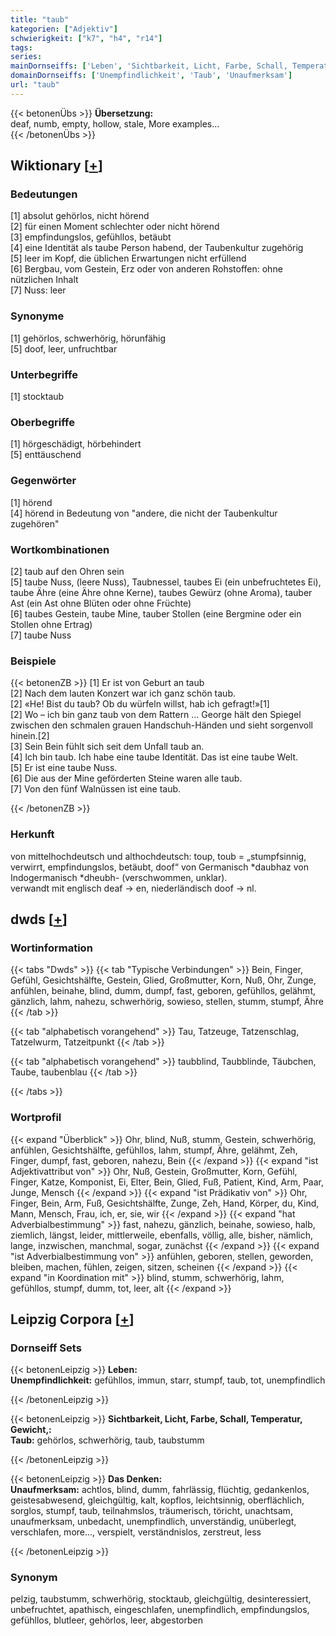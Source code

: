 ```yaml
---
title: "taub"
kategorien: ["Adjektiv"]
schwierigkeit: ["k7", "h4", "r14"]
tags:
series:
mainDornseiffs: ['Leben', 'Sichtbarkeit, Licht, Farbe, Schall, Temperatur, Gewicht,', 'Das Denken']
domainDornseiffs: ['Unempfindlichkeit', 'Taub', 'Unaufmerksam']
url: "taub"
---
```


{{< betonenÜbs >}}
**Übersetzung:**  
deaf, numb, empty, hollow, stale, More examples...  
{{< /betonenÜbs >}}

## Wiktionary [[+](https://de.wiktionary.org/wiki/taub)]

### Bedeutungen
[1] absolut gehörlos, nicht hörend  
[2] für einen Moment schlechter oder nicht hörend  
[3] empfindungslos, gefühllos, betäubt  
[4] eine Identität als taube Person habend, der Taubenkultur zugehörig  
[5] leer im Kopf, die üblichen Erwartungen nicht erfüllend  
[6] Bergbau, vom Gestein, Erz oder von anderen Rohstoffen: ohne nützlichen Inhalt  
[7] Nuss: leer  

### Synonyme
[1] gehörlos, schwerhörig, hörunfähig  
[5] doof, leer, unfruchtbar  

### Unterbegriffe
[1] stocktaub  

### Oberbegriffe
[1] hörgeschädigt, hörbehindert  
[5] enttäuschend  

### Gegenwörter
[1] hörend  
[4] hörend in Bedeutung von "andere, die nicht der Taubenkultur zugehören"  

### Wortkombinationen
[2] taub auf den Ohren sein  
[5] taube Nuss, (leere Nuss), Taubnessel, taubes Ei (ein unbefruchtetes Ei), taube Ähre (eine Ähre ohne Kerne), taubes Gewürz (ohne Aroma), tauber Ast (ein Ast ohne Blüten oder ohne Früchte)  
[6] taubes Gestein, taube Mine, tauber Stollen (eine Bergmine oder ein Stollen ohne Ertrag)  
[7] taube Nuss  

### Beispiele
{{< betonenZB >}}
[1] Er ist von Geburt an taub  
[2] Nach dem lauten Konzert war ich ganz schön taub.  
[2] «He! Bist du taub? Ob du würfeln willst, hab ich gefragt!»[1]  
[2] Wo – ich bin ganz taub von dem Rattern … George hält den Spiegel zwischen den schmalen grauen Handschuh-Händen und sieht sorgenvoll hinein.[2]  
[3] Sein Bein fühlt sich seit dem Unfall taub an.  
[4] Ich bin taub. Ich habe eine taube Identität. Das ist eine taube Welt.  
[5] Er ist eine taube Nuss.  
[6] Die aus der Mine geförderten Steine waren alle taub.  
[7] Von den fünf Walnüssen ist eine taub.  

{{< /betonenZB >}}
### Herkunft
von mittelhochdeutsch und althochdeutsch: toup, toub = „stumpfsinnig, verwirrt, empfindungslos, betäubt, doof“ von Germanisch *daubhaz von Indogermanisch *dheubh- (verschwommen, unklar).  
verwandt mit englisch deaf → en, niederländisch doof → nl.  



## dwds [[+](https://www.dwds.de/wb/taub)]

### Wortinformation
{{< tabs "Dwds" >}}
{{< tab "Typische Verbindungen" >}}
Bein, Finger, Gefühl, Gesichtshälfte, Gestein, Glied, Großmutter, Korn, Nuß, Ohr, Zunge, anfühlen, beinahe, blind, dumm, dumpf, fast, geboren, gefühllos, gelähmt, gänzlich, lahm, nahezu, schwerhörig, sowieso, stellen, stumm, stumpf, Ähre
{{< /tab >}}

{{< tab "alphabetisch vorangehend" >}}
Tau, Tatzeuge, Tatzenschlag, Tatzelwurm, Tatzeitpunkt
{{< /tab >}}

{{< tab "alphabetisch vorangehend" >}}
taubblind, Taubblinde, Täubchen, Taube, taubenblau
{{< /tab >}}

{{< /tabs >}}

### Wortprofil
{{< expand "Überblick" >}} Ohr, blind, Nuß, stumm, Gestein, schwerhörig, anfühlen, Gesichtshälfte, gefühllos, lahm, stumpf, Ähre, gelähmt, Zeh, Finger, dumpf, fast, geboren, nahezu, Bein {{< /expand >}}
{{< expand "ist Adjektivattribut von" >}} Ohr, Nuß, Gestein, Großmutter, Korn, Gefühl, Finger, Katze, Komponist, Ei, Elter, Bein, Glied, Fuß, Patient, Kind, Arm, Paar, Junge, Mensch {{< /expand >}}
{{< expand "ist Prädikativ von" >}} Ohr, Finger, Bein, Arm, Fuß, Gesichtshälfte, Zunge, Zeh, Hand, Körper, du, Kind, Mann, Mensch, Frau, ich, er, sie, wir {{< /expand >}}
{{< expand "hat Adverbialbestimmung" >}} fast, nahezu, gänzlich, beinahe, sowieso, halb, ziemlich, längst, leider, mittlerweile, ebenfalls, völlig, alle, bisher, nämlich, lange, inzwischen, manchmal, sogar, zunächst {{< /expand >}}
{{< expand "ist Adverbialbestimmung von" >}} anfühlen, geboren, stellen, geworden, bleiben, machen, fühlen, zeigen, sitzen, scheinen {{< /expand >}}
{{< expand "in Koordination mit" >}} blind, stumm, schwerhörig, lahm, gefühllos, stumpf, dumm, tot, leer, alt {{< /expand >}}

## Leipzig Corpora [[+](https://corpora.uni-leipzig.de/en/res?word=taub&corpusId=deu_newscrawl-public_2018)]

### Dornseiff Sets
{{< betonenLeipzig >}}
**Leben:**  
**Unempfindlichkeit:** gefühllos, immun, starr, stumpf, taub, tot, unempfindlich  

{{< /betonenLeipzig >}}


{{< betonenLeipzig >}}
**Sichtbarkeit, Licht, Farbe, Schall, Temperatur, Gewicht,:**  
**Taub:** gehörlos, schwerhörig, taub, taubstumm  

{{< /betonenLeipzig >}}


{{< betonenLeipzig >}}
**Das Denken:**  
**Unaufmerksam:** achtlos, blind, dumm, fahrlässig, flüchtig, gedankenlos, geistesabwesend, gleichgültig, kalt, kopflos, leichtsinnig, oberflächlich, sorglos, stumpf, taub, teilnahmslos, träumerisch, töricht, unachtsam, unaufmerksam, unbedacht, unempfindlich, unverständig, unüberlegt, verschlafen, more..., verspielt, verständnislos, zerstreut, less  

{{< /betonenLeipzig >}}

### Synonym
pelzig, taubstumm, schwerhörig, stocktaub, gleichgültig, desinteressiert, unbefruchtet, apathisch, eingeschlafen, unempfindlich, empfindungslos, gefühllos, blutleer, gehörlos, leer, abgestorben

